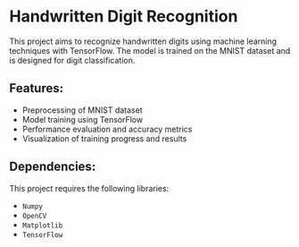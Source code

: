 # Handwritten Digit Recognition

This project aims to recognize handwritten digits using machine learning techniques with TensorFlow. The model is trained on the MNIST dataset and is designed for digit classification. 

## Features:
- Preprocessing of MNIST dataset
- Model training using TensorFlow
- Performance evaluation and accuracy metrics
- Visualization of training progress and results

## Dependencies:
This project requires the following libraries:

- `Numpy`
- `OpenCV`
- `Matplotlib`
- `TensorFlow`
